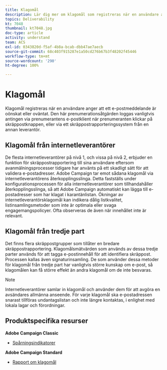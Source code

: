 ```yaml
---
title: Klagomål
description: Lär dig mer om klagomål som registreras när en användare anger att ett e-postmeddelande är oönskat eller oväntat.
topics: Deliverability
kt: 7048
thumbnail: kt7048.jpg
doc-type: article
activity: understand
team: ACS
exl-id: 0343820d-f5af-4b8a-bcab-dbb47ae7aecb
source-git-commit: 68c403f915287e1a50cd276b67b3f48202f45446
workflow-type: tm+mt
source-wordcount: '290'
ht-degree: 100%

---
```


# Klagomål

Klagomål registreras när en användare anger att ett e-postmeddelande är oönskat eller oväntat. Den här prenumerationsåtgärden loggas vanligtvis antingen via prenumerantens e-postklient när prenumeranten klickar på skräppostknappen, eller via ett skräppostrapporteringssystem från en annan leverantör.

## Klagomål från internetleverantörer

De flesta internetleverantörer på nivå 1, och vissa på nivå 2, erbjuder en funktion för skräppostrapportering till sina användare eftersom avanmälningsprocesser tidigare har använts på ett skadligt sätt för att validera e-postadresser. Adobe Campaign tar emot sådana klagomål via internetleverantörens återkopplingsslinga. Detta fastställs under konfigurationsprocessen för alla internetleverantörer som tillhandahåller återkopplingsslinga, så att Adobe Campaign automatiskt kan lägga till e-postadresser som har klagat i karantänlistan. Ökningar av internetleverantörsklagomål kan indikera dålig listkvalitet, listinsamlingsmetoder som inte är optimala eller svaga engagemangspolicyer. Ofta observeras de även när innehållet inte är relevant.

## Klagomål från tredje part

Det finns flera skräppostgrupper som tillåter en bredare skräppostrapportering. Klagomålsmätvärden som används av dessa tredje parter används för att tagga e-postinnehåll för att identifiera skräppost. Processen kallas även signaturinsamling. De som använder dessa metoder för klagomål från tredje part har vanligtvis större kunskap om e-post, så klagomålen kan få större effekt än andra klagomål om de inte besvaras.

>[!NOTE]
>
>Internetleverantörer samlar in klagomål och använder dem för att avgöra en avsändares allmänna anseende. För varje klagomål ska e-postadressen snarast tillföras undantagslistan och inte längre kontaktas, i enlighet med lokala lagar och förordningar.

## Produktspecifika resurser

**Adobe Campaign Classic**

* [Spårningsindikatorer](https://experienceleague.adobe.com/docs/campaign-classic/using/reporting/reports-on-deliveries/delivery-reports.html?lang=sv#tracking-indicators)

**Adobe Campaign Standard**

* [Rapport om klagomål](https://experienceleague.adobe.com/docs/campaign-standard/using/reporting/list-of-reports/complaints.html?lang=sv#reporting)
